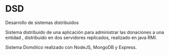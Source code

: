 # DSD
Desarrollo de sistemas distribuidos

Sistema distribuido de una aplicación para administrar las donaciones a una entidad , distribuido en dos servidores replicados, realizado en java RMI.

Sistema Domótico realizado con NodeJS, MongoDB y Express.
